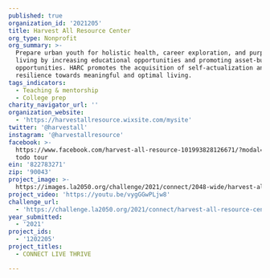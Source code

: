 ```yaml
---
published: true
organization_id: '2021205'
title: Harvest All Resource Center
org_type: Nonprofit
org_summary: >-
  Prepare urban youth for holistic health, career exploration, and purposeful
  living by increasing educational opportunities and promoting asset-building
  opportunities. HARC promotes the acquisition of self-actualization and
  resilience towards meaningful and optimal living.
tags_indicators:
  - Teaching & mentorship
  - College prep
charity_navigator_url: ''
organization_website:
  - 'https://harvestallresource.wixsite.com/mysite'
twitter: '@harvestall'
instagram: '@harvestallresource'
facebook: >-
  https://www.facebook.com/harvest-all-resource-101993828126671/?modal=admin
  todo tour
ein: '822783271'
zip: '90043'
project_image: >-
  https://images.la2050.org/challenge/2021/connect/2048-wide/harvest-all-resource-center.jpg
project_video: 'https://youtu.be/vygGGwPLjw8'
challenge_url:
  - 'https://challenge.la2050.org/2021/connect/harvest-all-resource-center/'
year_submitted:
  - '2021'
project_ids:
  - '1202205'
project_titles:
  - CONNECT LIVE THRIVE

---
```

